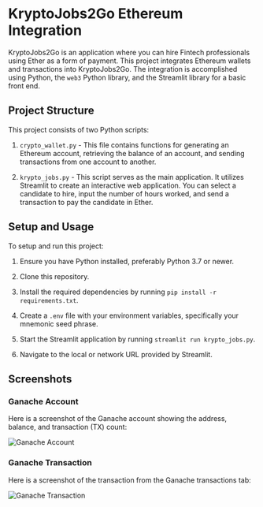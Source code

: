 # KryptoJobs2Go Ethereum Integration

KryptoJobs2Go is an application where you can hire Fintech professionals using Ether as a form of payment. This project integrates Ethereum wallets and transactions into KryptoJobs2Go. The integration is accomplished using Python, the `web3` Python library, and the Streamlit library for a basic front end.

## Project Structure

This project consists of two Python scripts:

1. `crypto_wallet.py` - This file contains functions for generating an Ethereum account, retrieving the balance of an account, and sending transactions from one account to another.

2. `krypto_jobs.py` - This script serves as the main application. It utilizes Streamlit to create an interactive web application. You can select a candidate to hire, input the number of hours worked, and send a transaction to pay the candidate in Ether.

## Setup and Usage

To setup and run this project:

1. Ensure you have Python installed, preferably Python 3.7 or newer.

2. Clone this repository.

3. Install the required dependencies by running `pip install -r requirements.txt`.

4. Create a `.env` file with your environment variables, specifically your mnemonic seed phrase.

5. Start the Streamlit application by running `streamlit run krypto_jobs.py`.

6. Navigate to the local or network URL provided by Streamlit.

## Screenshots

### Ganache Account

Here is a screenshot of the Ganache account showing the address, balance, and transaction (TX) count:

![Ganache Account](./path_to_your_image/account_screenshot.png)

### Ganache Transaction

Here is a screenshot of the transaction from the Ganache transactions tab:

![Ganache Transaction](./path_to_your_image/transaction_screenshot.png)

